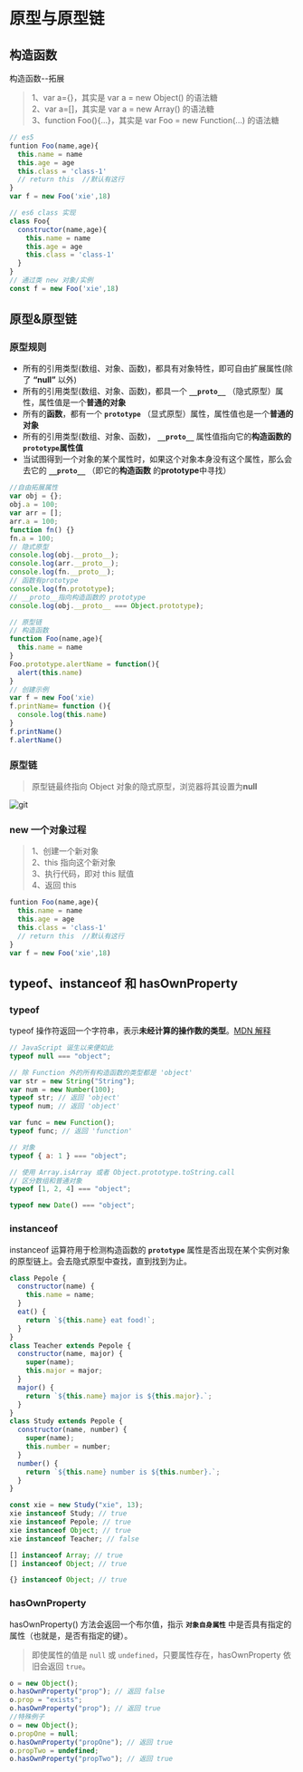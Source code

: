 # 原型与原型链

## 构造函数

构造函数--拓展

> 1、var a={}，其实是 var a = new Object() 的语法糖  
> 2、var a=[]，其实是 var a = new Array() 的语法糖  
> 3、function Foo(){...}，其实是 var Foo = new Function(...) 的语法糖

```javascript
// es5
funtion Foo(name,age){
  this.name = name
  this.age = age
  this.class = 'class-1'
  // return this  //默认有这行
}
var f = new Foo('xie',18)

// es6 class 实现
class Foo{
  constructor(name,age){
    this.name = name
    this.age = age
    this.class = 'class-1'
  }
}
// 通过类 new 对象/实例
const f = new Foo('xie',18)

```

## 原型&原型链

### 原型规则

- 所有的引用类型(数组、对象、函数)，都具有对象特性，即可自由扩展属性(除了 **“null”** 以外)
- 所有的引用类型(数组、对象、函数)，都具一个 **`__proto__`** （隐式原型）属性，属性值是一个**普通的对象**
- 所有的**函数**，都有一个 **`prototype`** （显式原型）属性，属性值也是一个**普通的对象**
- 所有的引用类型(数组、对象、函数)， **`__proto__`** 属性值指向它的**构造函数的`prototype`属性值**
- 当试图得到一个对象的某个属性时，如果这个对象本身没有这个属性，那么会去它的 **`__proto__`** （即它的**构造函数** 的**prototype**中寻找）

```javascript
//自由拓展属性
var obj = {};
obj.a = 100;
var arr = [];
arr.a = 100;
function fn() {}
fn.a = 100;
// 隐式原型
console.log(obj.__proto__);
console.log(arr.__proto__);
console.log(fn.__proto__);
// 函数有prototype
console.log(fn.prototype);
// __proto__指向构造函数的 prototype
console.log(obj.__proto__ === Object.prototype);

// 原型链
// 构造函数
function Foo(name,age){
  this.name = name
}
Foo.prototype.alertName = function(){
  alert(this.name)
}
// 创建示例
var f = new Foo('xie)
f.printName= function (){
  console.log(this.name)
}
f.printName()
f.alertName()
```

### 原型链

> 原型链最终指向 Object 对象的隐式原型，浏览器将其设置为**null**

![git](@/prototype.png "git命令总结")

### new 一个对象过程

> 1、创建一个新对象  
> 2、this 指向这个新对象  
> 3、执行代码，即对 this 赋值  
> 4、返回 this

```javascript
funtion Foo(name,age){
  this.name = name
  this.age = age
  this.class = 'class-1'
  // return this  //默认有这行
}
var f = new Foo('xie',18)
```

## typeof、instanceof 和 hasOwnProperty

### typeof

typeof 操作符返回一个字符串，表示**未经计算的操作数的类型**。[MDN 解释](https://developer.mozilla.org/zh-CN/docs/Web/JavaScript/Reference/Operators/typeof)

```javascript
// JavaScript 诞生以来便如此
typeof null === "object";

// 除 Function 外的所有构造函数的类型都是 'object'
var str = new String("String");
var num = new Number(100);
typeof str; // 返回 'object'
typeof num; // 返回 'object'

var func = new Function();
typeof func; // 返回 'function'

// 对象
typeof { a: 1 } === "object";

// 使用 Array.isArray 或者 Object.prototype.toString.call
// 区分数组和普通对象
typeof [1, 2, 4] === "object";

typeof new Date() === "object";
```

### instanceof

instanceof 运算符用于检测构造函数的 **`prototype`** 属性是否出现在某个实例对象的原型链上。会去隐式原型中查找，直到找到为止。

```javascript
class Pepole {
  constructor(name) {
    this.name = name;
  }
  eat() {
    return `${this.name} eat food!`;
  }
}
class Teacher extends Pepole {
  constructor(name, major) {
    super(name);
    this.major = major;
  }
  major() {
    return `${this.name} major is ${this.major}.`;
  }
}
class Study extends Pepole {
  constructor(name, number) {
    super(name);
    this.number = number;
  }
  number() {
    return `${this.name} number is ${this.number}.`;
  }
}

const xie = new Study("xie", 13);
xie instanceof Study; // true
xie instanceof Pepole; // true
xie instanceof Object; // true
xie instanceof Teacher; // false

[] instanceof Array; // true
[] instanceof Object; // true

{} instanceof Object; // true
```

### hasOwnProperty

hasOwnProperty() 方法会返回一个布尔值，指示 **`对象自身属性`** 中是否具有指定的属性（也就是，是否有指定的键）。

> 即使属性的值是 `null` 或 `undefined`，只要属性存在，hasOwnProperty 依旧会返回 `true`。

```javascript
o = new Object();
o.hasOwnProperty("prop"); // 返回 false
o.prop = "exists";
o.hasOwnProperty("prop"); // 返回 true
//特殊例子
o = new Object();
o.propOne = null;
o.hasOwnProperty("propOne"); // 返回 true
o.propTwo = undefined;
o.hasOwnProperty("propTwo"); // 返回 true
```
